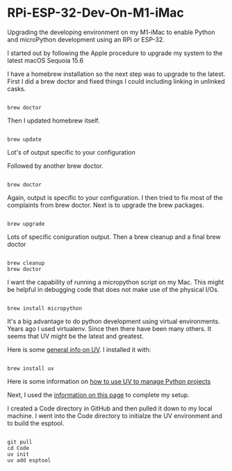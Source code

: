 # RPi-ESP-32-Dev-On-M1-iMac
Upgrading the developing environment on my M1-iMac to enable Python and microPython development using an RPi or ESP-32.

I started out by following the Apple procedure to upgrade my system to the latest macOS Sequoia 15.6

I have a homebrew installation so the next step was to upgrade to the latest.  First I did a brew doctor and fixed things I 
could including linking in unlinked casks.

```console

brew doctor

```

Then I updated homebrew itself. 

```console

brew update

```
Lot's of output specific to your configuration

Followed by another brew doctor.

```console

brew doctor

```

Again, output is specific to your configuration.  I then tried to fix most of the complaints from brew doctor.
Next is to upgrade the brew packages.

```console

brew upgrade

```

Lots of specific coniguration output.  Then a brew cleanup and a final brew doctor

```console

brew cleanup
brew doctor

```

I want the capability of running a micropython script on my Mac.  This might be helpful in debugging code that does not
make use of the physical I/Os.

```console

brew install micropython

```

It's a big advantage to do python development using virtual environments.  Years ago I used virtualenv.  Since then there
have been many others.  It seems that UV might be the latest and greatest.

Here is some [general info on UV](https://docs.astral.sh/uv/getting-started/installation/). I installed it with:

```console

brew install uv

```

Here is some information on [how to use UV to manage Python projects](https://realpython.com/python-uv/)

Next, I used the [information on this page](https://jfcarr.github.io/kbase/articles/using_uv_esp8266_micropython.html)
to complete my setup.

I created a Code directory in GitHub and then pulled it down to my local machine. I went into the Code directory to 
initialze the UV environment and to build the esptool.

```console

git pull
cd Code
uv init
uv add esptool

```



